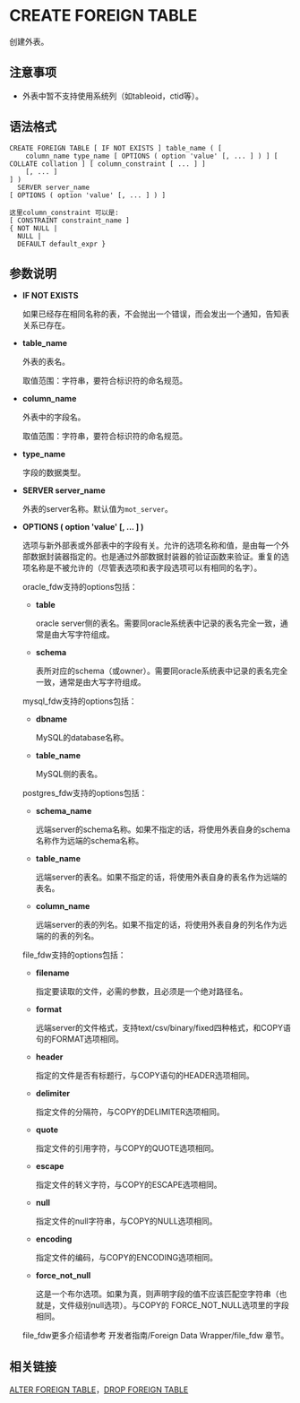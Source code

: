 # CREATE FOREIGN TABLE

创建外表。

## 注意事项

-   外表中暂不支持使用系统列（如tableoid，ctid等）。

## 语法格式

```
CREATE FOREIGN TABLE [ IF NOT EXISTS ] table_name ( [
    column_name type_name [ OPTIONS ( option 'value' [, ... ] ) ] [ COLLATE collation ] [ column_constraint [ ... ] ]
    [, ... ]
] )
  SERVER server_name
[ OPTIONS ( option 'value' [, ... ] ) ]

这里column_constraint 可以是:
[ CONSTRAINT constraint_name ]
{ NOT NULL |
  NULL |
  DEFAULT default_expr }
```

## 参数说明

-   **IF NOT EXISTS**

    如果已经存在相同名称的表，不会抛出一个错误，而会发出一个通知，告知表关系已存在。

-   **table\_name**

    外表的表名。

    取值范围：字符串，要符合标识符的命名规范。

-   **column\_name**

    外表中的字段名。

    取值范围：字符串，要符合标识符的命名规范。

-   **type\_name**

    字段的数据类型。

-  **SERVER server\_name**

    外表的server名称。默认值为`mot_server`。

-   **OPTIONS ( option 'value' [, ... ] )**

    选项与新外部表或外部表中的字段有关。允许的选项名称和值，是由每一个外部数据封装器指定的。也是通过外部数据封装器的验证函数来验证。重复的选项名称是不被允许的（尽管表选项和表字段选项可以有相同的名字）。
    
    oracle_fdw支持的options包括：

    -   **table**

        oracle server侧的表名。需要同oracle系统表中记录的表名完全一致，通常是由大写字符组成。

    - **schema**

        表所对应的schema（或owner）。需要同oracle系统表中记录的表名完全一致，通常是由大写字符组成。

    mysql_fdw支持的options包括：
    
    -   **dbname**

        MySQL的database名称。

    -   **table_name**

        MySQL侧的表名。

    postgres_fdw支持的options包括：
    
    -   **schema_name**

        远端server的schema名称。如果不指定的话，将使用外表自身的schema名称作为远端的schema名称。

    -   **table_name**

        远端server的表名。如果不指定的话，将使用外表自身的表名作为远端的表名。
        
    -   **column_name**

        远端server的表的列名。如果不指定的话，将使用外表自身的列名作为远端的的表的列名。
	
	file_fdw支持的options包括：
	
	-   **filename**

        指定要读取的文件，必需的参数，且必须是一个绝对路径名。
    
    -   **format**

        远端server的文件格式，支持text/csv/binary/fixed四种格式，和COPY语句的FORMAT选项相同。
        
    -   **header**

        指定的文件是否有标题行，与COPY语句的HEADER选项相同。

	-   **delimiter**
	
	    指定文件的分隔符，与COPY的DELIMITER选项相同。

	-   **quote**
	
		指定文件的引用字符，与COPY的QUOTE选项相同。

	-   **escape**
	
	    指定文件的转义字符，与COPY的ESCAPE选项相同。

	-   **null**
	
        指定文件的null字符串，与COPY的NULL选项相同。

	-   **encoding**
	
	    指定文件的编码，与COPY的ENCODING选项相同。

	-   **force_not_null**
		
		这是一个布尔选项。如果为真，则声明字段的值不应该匹配空字符串（也就是，文件级别null选项）。与COPY的 FORCE_NOT_NULL选项里的字段相同。
	
    file_fdw更多介绍请参考 开发者指南/Foreign Data Wrapper/file_fdw 章节。

## 相关链接

[ALTER FOREIGN TABLE](ALTER-FOREIGN-TABLE.md)，[DROP FOREIGN TABLE](DROP-FOREIGN-TABLE.md)
